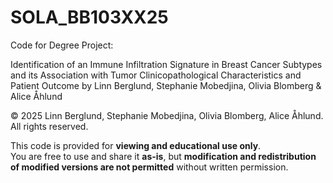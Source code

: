 # SOLA_BB103XX25
Code for Degree Project: 

Identification of an Immune Infiltration Signature in Breast Cancer Subtypes and its Association with Tumor Clinicopathological Characteristics and Patient Outcome 
by Linn Berglund, Stephanie Mobedjina, Olivia Blomberg &amp; Alice Åhlund


© 2025 Linn Berglund, Stephanie Mobedjina, Olivia Blomberg, Alice Åhlund. All rights reserved.

This code is provided for **viewing and educational use only**.  
You are free to use and share it **as-is**, but **modification and redistribution of modified versions are not permitted** without written permission.

